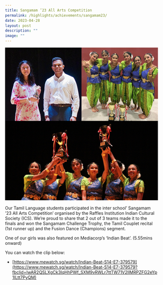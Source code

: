 ```yaml
---
title: Sangamam ’23 All Arts Competition
permalink: /highlights/achievements/sangamam23/
date: 2023-04-28
layout: post
description: ""
image: ""
---
```

![](/images/sangamam%20challenge%20trophy.png)

Our Tamil Language students participated in the inter school’ Sangamam ’23 All Arts Competition’ organised by the Raffles Institution Indian Cultural Society (ICS). We’re proud to share that 2 out of 3 teams made it to the finals and won the Sangamam Challenge Trophy, the Tamil Couplet recital (1st runner up) and the Fusion Dance (Champions) segment.

One of our girls was also featured on Mediacorp’s ‘Indian Beat’. (5.55mins onward)

You can watch the clip below:
* [https://www.mewatch.sg/watch/Indian-Beat-S14-E7-379579](https://www.mewatch.sg/watch/Indian-Beat-S14-E7-379579?fbclid=IwAR2QSLXgCk3IqHhPWf_SXM9vRWLr7ttTW71V2llMRPZFG2eYp1ILtt7PyQM)